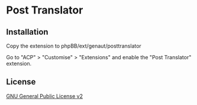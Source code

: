 # Post Translator

## Installation

Copy the extension to phpBB/ext/genaut/posttranslator

Go to "ACP" > "Customise" > "Extensions" and enable the "Post Translator" extension.

## License

[GNU General Public License v2](license.txt)
